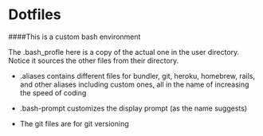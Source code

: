 Dotfiles
========

####This is a custom bash environment

The .bash_profle here is a copy of the actual one in the user directory. Notice it sources the other files from their directory.

- .aliases contains different files for bundler, git, heroku, homebrew, rails, and other aliases including custom ones, all in the name of increasing the speed of coding 

- .bash-prompt customizes the display prompt (as the name suggests)

- The git files are for git versioning

